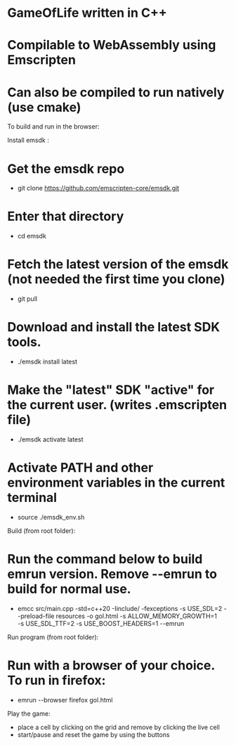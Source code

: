 # GameOfLife written in C++
# Compilable to WebAssembly using Emscripten
# Can also be compiled to run natively (use cmake)

To build and run in the browser:

Install emsdk : 
# Get the emsdk repo
- git clone https://github.com/emscripten-core/emsdk.git

# Enter that directory
- cd emsdk

# Fetch the latest version of the emsdk (not needed the first time you clone)
- git pull

# Download and install the latest SDK tools.
- ./emsdk install latest

# Make the "latest" SDK "active" for the current user. (writes .emscripten file)
- ./emsdk activate latest

# Activate PATH and other environment variables in the current terminal
- source ./emsdk_env.sh

Build (from root folder):
# Run the command below to build emrun version. Remove --emrun to build for normal use. 
- emcc src/main.cpp -std=c++20 -Iinclude/ -fexceptions -s USE_SDL=2 --preload-file resources -o gol.html -s ALLOW_MEMORY_GROWTH=1 \
-s USE_SDL_TTF=2 -s USE_BOOST_HEADERS=1 --emrun

Run program (from root folder):
# Run with a browser of your choice. To run in firefox:
- emrun --browser firefox gol.html 

Play the game:
- place a cell by clicking on the grid and remove by clicking the live cell
- start/pause and reset the game by using the buttons